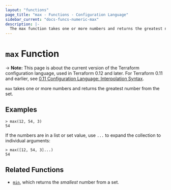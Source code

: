 ```yaml
---
layout: "functions"
page_title: "max - Functions - Configuration Language"
sidebar_current: "docs-funcs-numeric-max"
description: |-
  The max function takes one or more numbers and returns the greatest number.
---
```


# `max` Function

-> **Note:** This page is about the current version of the Terraform
configuration language, used in Terraform 0.12 and later. For Terraform 0.11 and
earlier, see
[0.11 Configuration Language: Interpolation Syntax](../../configuration-0-11/interpolation.html).

`max` takes one or more numbers and returns the greatest number from the set.

## Examples

```
> max(12, 54, 3)
54
```

If the numbers are in a list or set value, use `...` to expand the collection
to individual arguments:

```
> max([12, 54, 3]...)
54
```

## Related Functions

* [`min`](./min.html), which returns the _smallest_ number from a set.
